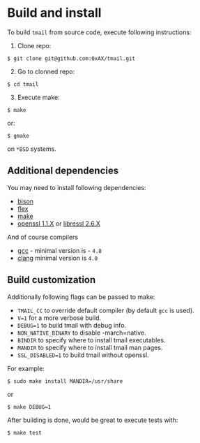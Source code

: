 # Build and install

To build `tmail` from source code, execute following instructions:

1. Clone repo:

```
$ git clone git@github.com:0xAX/tmail.git
```

2. Go to clonned repo:

```
$ cd tmail
```

3. Execute make:

```
$ make
```

or:

```
$ gmake
```

on `*BSD` systems.

## Additional dependencies

You may need to install following dependencies:

  * [bison](https://www.gnu.org/software/bison/)
  * [flex](https://www.gnu.org/software/flex/)
  * [make](https://www.gnu.org/software/make/)
  * [openssl 1.1.X](https://www.openssl.org/) or [libressl 2.6.X](http://www.libressl.org/)

And of course compilers

  * [gcc](https://gcc.gnu.org/) - minimal version is - `4.8`
  * [clang](https://clang.llvm.org/) minimal version is `4.0`

## Build customization

Additionally following flags can be passed to make:

  * `TMAIL_CC` to override default compiler (by default `gcc` is used).
  * `V=1` for a more verbose build.
  * `DEBUG=1` to build tmail with debug info.
  * `NON_NATIVE_BINARY` to disable -march=native.
  * `BINDIR` to specify where to install tmail executables.
  * `MANDIR` to specify where to install tmail man pages.
  * `SSL_DISABLED=1` to build tmail without openssl.

For example:

```
$ sudo make install MANDIR=/usr/share
```

or

```
$ make DEBUG=1
```

After building is done, would be great to execute tests with:

```
$ make test
```
